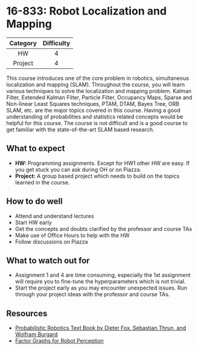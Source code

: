 # 16-833: Robot Localization and Mapping

| Category | Difficulty |
|:-:       | :-:        |
| HW       | 4          |
| Project  | 4          |

This course introduces one of the core problem in robotics, simultaneous localization and mapping (SLAM). Throughout the course, you will learn various techniques to solve the localization and mapping problem. Kalman Filter, Extended Kalman Filter, Particle Filter, Occupancy Maps, Sparse and Non-linear Least Squares techniques, PTAM, DTAM, Bayes Tree, ORB SLAM, etc. are the major topics covered in this course. Having a good understanding of probabilities and statistics related concepts would be helpful for this course. The course is not difficult and is a good course to get familiar with the state-of-the-art SLAM based research.

## What to expect

- **HW:** Programming assignments. Except for HW1 other HW are easy. If you get stuck you can ask during OH or on Piazza.
- **Project:** A group based project which needs to build on the topics learned in the course.

## How to do well

- Attend and understand lectures
- Start HW early
- Get the concepts and doubts clarified by the professor and course TAs
- Make use of Office Hours to help with the HW
- Follow discussions on Piazza

## What to watch out for

- Assignment 1 and 4 are time consuming, especially the 1st assignment will require you to fine-tune the hyperparameters which is not trivial.
- Start the project early as you may encounter unexpected issues. Run through your project ideas with the professor and course TAs.


## Resources

- [Probabilistic Robotics Text Book by Dieter Fox, Sebastian Thrun, and Wolfram Burgard](https://amzn.to/39EkufK)
- [Factor Graphs for Robot Perception](http://www.cs.cmu.edu/~kaess/pub/Dellaert17fnt.pdf)